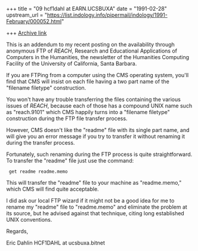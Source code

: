 +++
title = "09 hcf1dahl at EARN.UCSBUXA"
date = "1991-02-28"
upstream_url = "https://list.indology.info/pipermail/indology/1991-February/000052.html"

+++
[Archive link](https://list.indology.info/pipermail/indology/1991-February/000052.html)



This is an addendum to my recent posting on the availability
through anonymous FTP of _REACH_, Research and Educational
Applications of Computers in the Humanities, the newsletter
of the Humanities Computing Facility of the University of
California, Santa Barbara.

If you are FTPing from a computer using the CMS operating
system, you'll find that CMS will insist on each file having
a two part name of the "filename filetype" construction.

You won't have any trouble transferring the files containing
the various issues of _REACH_, because each of those has a
compound UNIX name such as "reach.9101" which CMS happily
turns into a "filename filetype" construction during the FTP
file transfer process.

However, CMS doesn't like the "readme" file with its single
part name, and will give you an error message if you try to
transfer it without renaming it during the transfer process.

Fortunately, such renaming during the FTP process is quite
straightforward. To transfer the "readme" file just use the
command:

     get readme readme.memo

This will transfer the "readme" file to your machine as
"readme.memo," which CMS will find quite acceptable.

I did ask our local FTP wizard if it might not be a good
idea for me to rename my "readme" file to "readme.memo" and
eliminate the problem at its source, but he advised against
that technique, citing long established UNIX conventions.

Regards,

Eric Dahlin
HCF1DAHL at ucsbuxa.bitnet





